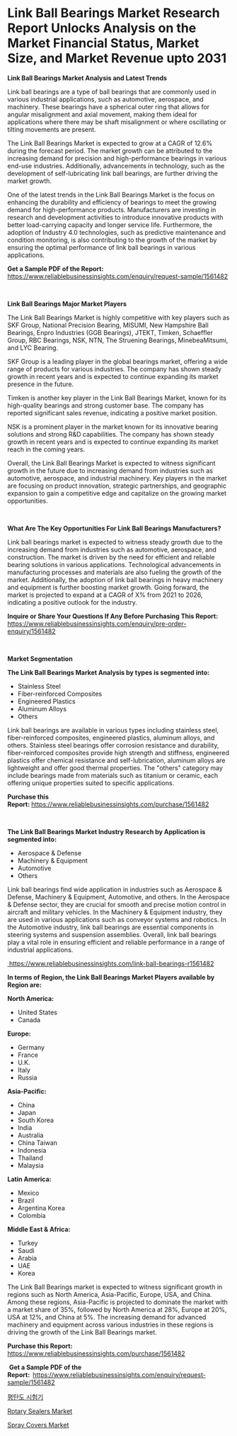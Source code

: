<p><h1>Link Ball Bearings Market Research Report Unlocks Analysis on the Market Financial Status, Market Size, and Market Revenue upto 2031</h1></p><p><strong>Link Ball Bearings Market Analysis and Latest Trends</strong></p>
<p><p>Link ball bearings are a type of ball bearings that are commonly used in various industrial applications, such as automotive, aerospace, and machinery. These bearings have a spherical outer ring that allows for angular misalignment and axial movement, making them ideal for applications where there may be shaft misalignment or where oscillating or tilting movements are present.</p><p>The Link Ball Bearings Market is expected to grow at a CAGR of 12.6% during the forecast period. The market growth can be attributed to the increasing demand for precision and high-performance bearings in various end-use industries. Additionally, advancements in technology, such as the development of self-lubricating link ball bearings, are further driving the market growth.</p><p>One of the latest trends in the Link Ball Bearings Market is the focus on enhancing the durability and efficiency of bearings to meet the growing demand for high-performance products. Manufacturers are investing in research and development activities to introduce innovative products with better load-carrying capacity and longer service life. Furthermore, the adoption of Industry 4.0 technologies, such as predictive maintenance and condition monitoring, is also contributing to the growth of the market by ensuring the optimal performance of link ball bearings in various applications.</p></p>
<p><strong>Get a Sample PDF of the Report:&nbsp;</strong> <a href="https://www.reliablebusinessinsights.com/enquiry/request-sample/1561482">https://www.reliablebusinessinsights.com/enquiry/request-sample/1561482</a></p>
<p>&nbsp;</p>
<p><strong>Link Ball Bearings Major Market Players</strong></p>
<p><p>The Link Ball Bearings Market is highly competitive with key players such as SKF Group, National Precision Bearing, MISUMI, New Hampshire Ball Bearings, Enpro Industries (GGB Bearings), JTEKT, Timken, Schaeffler Group, RBC Bearings, NSK, NTN, The Struening Bearings, MinebeaMitsumi, and LYC Bearing.</p><p>SKF Group is a leading player in the global bearings market, offering a wide range of products for various industries. The company has shown steady growth in recent years and is expected to continue expanding its market presence in the future.</p><p>Timken is another key player in the Link Ball Bearings Market, known for its high-quality bearings and strong customer base. The company has reported significant sales revenue, indicating a positive market position.</p><p>NSK is a prominent player in the market known for its innovative bearing solutions and strong R&D capabilities. The company has shown steady growth in recent years and is expected to continue expanding its market reach in the coming years.</p><p>Overall, the Link Ball Bearings Market is expected to witness significant growth in the future due to increasing demand from industries such as automotive, aerospace, and industrial machinery. Key players in the market are focusing on product innovation, strategic partnerships, and geographic expansion to gain a competitive edge and capitalize on the growing market opportunities.</p></p>
<p>&nbsp;</p>
<p><strong>What Are The Key Opportunities For Link Ball Bearings Manufacturers?</strong></p>
<p><p>Link ball bearings market is expected to witness steady growth due to the increasing demand from industries such as automotive, aerospace, and construction. The market is driven by the need for efficient and reliable bearing solutions in various applications. Technological advancements in manufacturing processes and materials are also fueling the growth of the market. Additionally, the adoption of link ball bearings in heavy machinery and equipment is further boosting market growth. Going forward, the market is projected to expand at a CAGR of X% from 2021 to 2026, indicating a positive outlook for the industry.</p></p>
<p><strong>Inquire or Share Your Questions If Any Before Purchasing This Report:</strong> <a href="https://www.reliablebusinessinsights.com/enquiry/pre-order-enquiry/1561482">https://www.reliablebusinessinsights.com/enquiry/pre-order-enquiry/1561482</a></p>
<p>&nbsp;</p>
<p><strong>Market Segmentation</strong></p>
<p><strong>The Link Ball Bearings Market Analysis by types is segmented into:</strong></p>
<p><ul><li>Stainless Steel</li><li>Fiber-reinforced Composites</li><li>Engineered Plastics</li><li>Aluminum Alloys</li><li>Others</li></ul></p>
<p><p>Link ball bearings are available in various types including stainless steel, fiber-reinforced composites, engineered plastics, aluminum alloys, and others. Stainless steel bearings offer corrosion resistance and durability, fiber-reinforced composites provide high strength and stiffness, engineered plastics offer chemical resistance and self-lubrication, aluminum alloys are lightweight and offer good thermal properties. The "others" category may include bearings made from materials such as titanium or ceramic, each offering unique properties suited to specific applications.</p></p>
<p><strong>Purchase this Report:&nbsp;</strong><a href="https://www.reliablebusinessinsights.com/purchase/1561482">https://www.reliablebusinessinsights.com/purchase/1561482</a></p>
<p>&nbsp;</p>
<p><strong>The Link Ball Bearings Market Industry Research by Application is segmented into:</strong></p>
<p><ul><li>Aerospace & Defense</li><li>Machinery & Equipment</li><li>Automotive</li><li>Others</li></ul></p>
<p><p>Link ball bearings find wide application in industries such as Aerospace & Defense, Machinery & Equipment, Automotive, and others. In the Aerospace & Defense sector, they are crucial for smooth and precise motion control in aircraft and military vehicles. In the Machinery & Equipment industry, they are used in various applications such as conveyor systems and robotics. In the Automotive industry, link ball bearings are essential components in steering systems and suspension assemblies. Overall, link ball bearings play a vital role in ensuring efficient and reliable performance in a range of industrial applications.</p></p>
<p><a href="https://www.reliablebusinessinsights.com/link-ball-bearings-r1561482">&nbsp;https://www.reliablebusinessinsights.com/link-ball-bearings-r1561482</a></p>
<p><strong>In terms of Region, the Link Ball Bearings Market Players available by Region are:</strong></p>
<p>
    <p> <strong> North America: </strong>
        <ul>
            <li>United States</li>
            <li>Canada</li>
        </ul>
        </p> 
    <p> <strong> Europe: </strong>
        <ul>
            <li>Germany</li>
            <li>France</li>
            <li>U.K.</li>
            <li>Italy</li>
            <li>Russia</li>
        </ul>
        </p> 
    <p> <strong> Asia-Pacific: </strong>
        <ul>
            <li>China</li>
            <li>Japan</li>
            <li>South Korea</li>
            <li>India</li>
            <li>Australia</li>
            <li>China Taiwan</li>
            <li>Indonesia</li>
            <li>Thailand</li>
            <li>Malaysia</li>
        </ul>
        </p> 
    <p> <strong> Latin America: </strong>
        <ul>
            <li>Mexico</li>
            <li>Brazil</li>
            <li>Argentina Korea</li>
            <li>Colombia</li>
        </ul>
        </p> 
    <p> <strong> Middle East & Africa: </strong>
        <ul>
            <li>Turkey</li>
            <li>Saudi</li>
            <li>Arabia</li>
            <li>UAE</li>
            <li>Korea</li>
        </ul>
    </p>
    </p>
<p><p>The Link Ball Bearings market is expected to witness significant growth in regions such as North America, Asia-Pacific, Europe, USA, and China. Among these regions, Asia-Pacific is projected to dominate the market with a market share of 35%, followed by North America at 28%, Europe at 20%, USA at 12%, and China at 5%. The increasing demand for advanced machinery and equipment across various industries in these regions is driving the growth of the Link Ball Bearings market.</p></p>
<p><strong>Purchase this Report: </strong><a href="https://www.reliablebusinessinsights.com/purchase/1561482">https://www.reliablebusinessinsights.com/purchase/1561482</a></p>
<p>&nbsp;<strong>Get a Sample PDF of the Report:&nbsp;&nbsp;</strong><a href="https://www.reliablebusinessinsights.com/enquiry/request-sample/1561482">https://www.reliablebusinessinsights.com/enquiry/request-sample/1561482</a></p>
<p><strong></strong></p>
<p><p><a href="https://github.com/jntpkh496620/Market-Research-Report-List-3/blob/main/7600747174251.md">평탄도 시험기</a></p><p><a href="https://github.com/RickHolmes3/Market-Research-Report-List-5/blob/main/rotary-sealers-market.md">Rotary Sealers Market</a></p><p><a href="https://github.com/Krish2023na/Market-Research-Report-List-5/blob/main/spray-covers-market.md">Spray Covers Market</a></p></p>